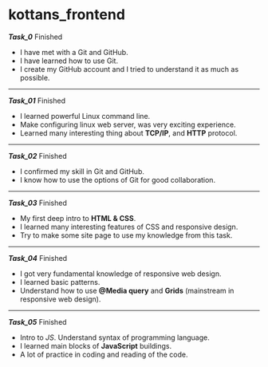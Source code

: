 # kottans_frontend
  
  ***Task_0***   Finished                   
 
* I have met with a Git and GitHub.
* I have learned how to use Git.
* I create my GitHub account and I tried to understand it as much as possible.
---
 ***Task_01***                                  Finished

* I learned powerful Linux command line.
* Make configuring linux web server, was very exciting experience.
* Learned many interesting thing about **TCP/IP**, and **HTTP** protocol.
---
***Task_02***                                Finished


* I confirmed my skill in Git and GitHub.
* I know how to use the options of Git for good collaboration.

---

***Task_03***                                  Finished


* My first deep intro to **HTML & CSS**.
* I learned many interesting features of CSS and responsive design.
* Try to make some site page to use my knowledge from this task.
---

***Task_04***                                  Finished


* I got very fundamental knowledge of responsive web design.
* I learned basic patterns.
* Understand how to use __@Media query__ and __Grids__ (mainstream in responsive web design).
---
***Task_05***                                  Finished 


* Intro to *JS*. Understand syntax of programming language.
* I learned main blocks of __JavaScript__ buildings.
* A lot of practice in coding and reading of the code. 








